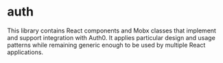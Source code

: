 # auth

This library contains React components and Mobx classes that implement and support integration with Auth0. It applies particular design and usage patterns while remaining generic enough to be used by multiple React applications.
